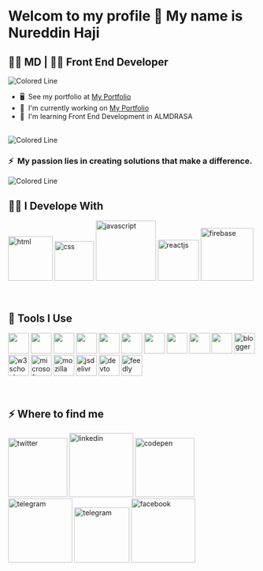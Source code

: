 Welcom to my profile 👋 
My name is Nureddin Haji
==============================
👨‍⚕️ MD | 👨‍💻 Front End Developer
------------------------

<img src="https://user-images.githubusercontent.com/74038190/213910845-af37a709-8995-40d6-be59-724526e3c3d7.gif" alt="Colored Line" />


*   🖥️  See my portfolio at [My Portfolio](http:///)
*   🚀  I'm currently working on [My Portfolio](http:///)
*   🧠  I'm learning Front End Development in ALMDRASA

<br />
<img src="https://user-images.githubusercontent.com/74038190/212284115-f47cd8ff-2ffb-4b04-b5bf-4d1c14c0247f.gif" alt="Colored Line" />

### ⚡  My passion lies in creating solutions that make a difference.

 <img src="https://user-images.githubusercontent.com/74038190/212284115-f47cd8ff-2ffb-4b04-b5bf-4d1c14c0247f.gif" alt="Colored Line" />
<br />
<h2>👨‍💻 I Develope With</h2>
<p>
  <img src="https://img.shields.io/badge/HTML5-E34F26?logo=html5&logoColor=white&style=flat-square" width="90px" alt="html" />
  <img src="https://img.shields.io/badge/CSS3-1572B6?logo=css3&logoColor=white&style=flat-square" width="80px" alt="css" />
  <img src="https://img.shields.io/badge/JavaScript-F7DF1E?logo=JavaScript&logoColor=000&style=flat-square" width="122px" alt="javascript" />
  <img src="https://img.shields.io/badge/React-20232A?logo=react&logoColor=61DAFB&style=flat-square" width="83px" alt="reactjs" />
  <img src="https://img.shields.io/badge/firebase-ffca28?logo=firebase&logoColor=black&style=flat-square" width="107px" alt="firebase" />
</p>
<br />
<h2>🧰 Tools I Use</h2>
<p>
   <img src="https://cdn.jsdelivr.net/gh/devicons/devicon@latest/icons/vscode/vscode-original.svg" width="42" height="42" />
 <img src="https://cdn.jsdelivr.net/gh/devicons/devicon@latest/icons/github/github-original.svg" width="42" height="42" />
 <img src="https://cdn.jsdelivr.net/gh/devicons/devicon@latest/icons/git/git-original.svg" width="42" height="42" />
 <img src="https://cdn.jsdelivr.net/gh/devicons/devicon@latest/icons/photoshop/photoshop-original.svg" width="42" height="42" />
 <img src="https://cdn.jsdelivr.net/gh/devicons/devicon@latest/icons/illustrator/illustrator-plain.svg" width="42" height="42" />
 <img src="https://cdn.jsdelivr.net/gh/devicons/devicon@latest/icons/stackoverflow/stackoverflow-original.svg" width="42" height="42" />
 <img src="https://cdn.jsdelivr.net/gh/devicons/devicon@latest/icons/codepen/codepen-original.svg" width="42" height="42" />
 <img src="https://cdn.jsdelivr.net/gh/devicons/devicon@latest/icons/firebase/firebase-original.svg" width="42" height="42" />
 <img src="https://cdn.jsdelivr.net/gh/devicons/devicon@latest/icons/firefox/firefox-original.svg" width="42" height="42" />
 <img src="https://cdn.jsdelivr.net/gh/devicons/devicon@latest/icons/markdown/markdown-original.svg" width="42" height="42" />
  <img src="https://www.vectorlogo.zone/logos/blogger/blogger-icon.svg" alt="blogger" width="42" height="42" />
  <img src="https://www.vectorlogo.zone/logos/w3schools/w3schools-icon.svg" alt="w3schools" width="42" height="42" />
  <img src="https://www.vectorlogo.zone/logos/microsoft/microsoft-icon.svg" alt="microsoft" width="42" height="42" />
  <img src="https://www.vectorlogo.zone/logos/mozilla/mozilla-icon.svg" alt="mozilla" width="42" height="42" />
  <img src="https://www.vectorlogo.zone/logos/jsdelivr/jsdelivr-icon.svg" alt="jsdelivr" width="42" height="42" />
  <img src="https://www.vectorlogo.zone/logos/devto/devto-icon.svg" alt="devto" width="42" height="42" />
  <img src="https://www.vectorlogo.zone/logos/feedly/feedly-icon.svg" alt="feedly" width="42" height="42" />
</p>
<br />               
<h2>⚡️ Where to find me</h2>
<p><a target="_blank" href="https://twitter.com/nureddinhaji" style="display: inline-block;"><img src="https://img.shields.io/badge/twitter-x?style=for-the-badge&logo=x&logoColor=white&color=%230f1419" alt="twitter" width="120px" /></a>
<a target="_blank" href="https://www.linkedin.com/in/nureddinhaji" style="display: inline-block;"><img src="https://img.shields.io/badge/linkedin-logo?style=for-the-badge&logo=linkedin&logoColor=white&color=%230a77b6" alt="linkedin" width="130px" /></a>
<a target="_blank" href="https://www.codepen.io/nureddinhaji" style="display: inline-block;"><img src="https://img.shields.io/badge/CodePen-logo?style=for-the-badge&logo=codepen&logoColor=white&color=black" alt="codepen" width="120px" /></a>
<a target="_blank" href="https://t.me/nureddinhaji" style="display: inline-block;"><img src="https://img.shields.io/badge/telegram-logo?style=for-the-badge&logo=telegram&logoColor=white&color=blue" alt="telegram" width="130px" /></a>
<a target="_blank" href="https://medium.com/@nureddinhaji" style="display: inline-block;"><img src="https://img.shields.io/badge/medium-logo?style=for-the-badge&logo=medium&logoColor=white&color=black" alt="telegram" width="112px" /></a>
<a target="_blank" href="https://www.facebook.com/nureddinhaji" style="display: inline-block;"><img src="https://img.shields.io/badge/facebook-logo?style=for-the-badge&logo=facebook&logoColor=white&color=%230866ff" alt="facebook" width="130px" /></a></p>

